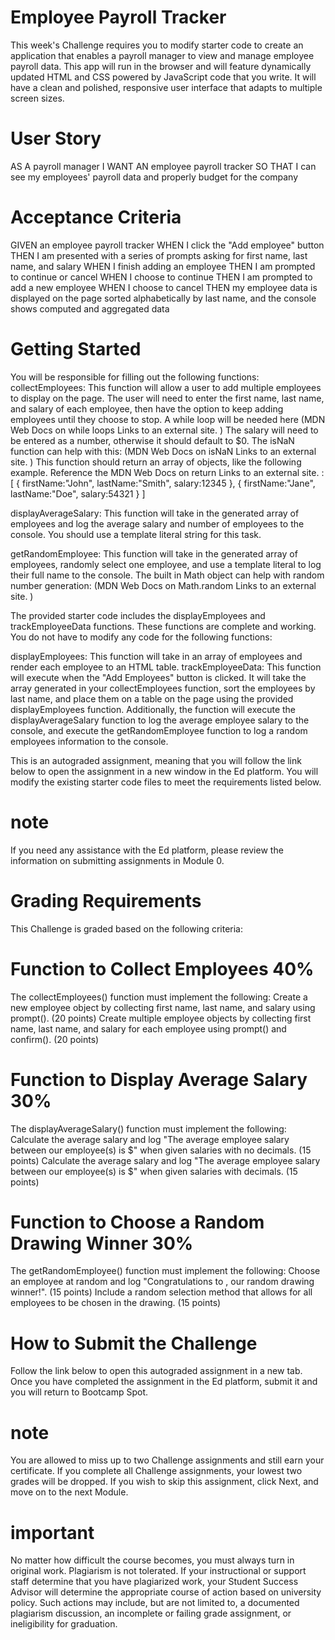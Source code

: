 # Employee Payroll Tracker
This week's Challenge requires you to modify starter code to create an application that enables a payroll manager to view and manage employee payroll data. This app will run in the browser and will feature dynamically updated HTML and CSS powered by JavaScript code that you write. It will have a clean and polished, responsive user interface that adapts to multiple screen sizes.

# User Story
AS A payroll manager
I WANT AN employee payroll tracker
SO THAT I can see my employees' payroll data and properly budget for the company

# Acceptance Criteria
GIVEN an employee payroll tracker
WHEN I click the "Add employee" button
THEN I am presented with a series of prompts asking for first name, last name, and salary
WHEN I finish adding an employee
THEN I am prompted to continue or cancel
WHEN I choose to continue
THEN I am prompted to add a new employee
WHEN I choose to cancel
THEN my employee data is displayed on the page sorted alphabetically by last name, and the console shows computed and aggregated data



# Getting Started
You will be responsible for filling out the following functions:
collectEmployees: This function will allow a user to add multiple employees to display on the page. The user will need to enter the first name, last name, and salary of each employee, then have the option to keep adding employees until they choose to stop. A while loop will be needed here (MDN Web Docs on while loops
Links to an external site.
) The salary will need to be entered as a number, otherwise it should default to $0. The isNaN function can help with this: (MDN Web Docs on isNaN
Links to an external site.
) This function should return an array of objects, like the following example. Reference the MDN Web Docs on return
Links to an external site.
:
   [
        {
            firstName:"John",
            lastName:"Smith",
            salary:12345
        },
        {
            firstName:"Jane",
            lastName:"Doe",
            salary:54321
        }
    ]

displayAverageSalary: This function will take in the generated array of employees and log the average salary and number of employees to the console. You should use a template literal string for this task.

getRandomEmployee: This function will take in the generated array of employees, randomly select one employee, and use a template literal to log their full name to the console. The built in Math object can help with random number generation: (MDN Web Docs on Math.random
Links to an external site.
)

The provided starter code includes the displayEmployees and trackEmployeeData functions. These functions are complete and working. You do not have to modify any code for the following functions:

displayEmployees: This function will take in an array of employees and render each employee to an HTML table.
trackEmployeeData: This function will execute when the "Add Employees" button is clicked. It will take the array generated in your collectEmployees function, sort the employees by last name, and place them on a table on the page using the provided displayEmployees function. Additionally, the function will execute the displayAverageSalary function to log the average employee salary to the console, and execute the getRandomEmployee function to log a random employees information to the console.

This is an autograded assignment, meaning that you will follow the link below to open the assignment in a new window in the Ed platform. You will modify the existing starter code files to meet the requirements listed below.

# note
If you need any assistance with the Ed platform, please review the information on submitting assignments in Module 0.

# Grading Requirements
This Challenge is graded based on the following criteria:

# Function to Collect Employees 40%
The collectEmployees() function must implement the following:
Create a new employee object by collecting first name, last name, and salary using prompt(). (20 points)
Create multiple employee objects by collecting first name, last name, and salary for each employee using prompt() and confirm(). (20 points)

# Function to Display Average Salary 30%
The displayAverageSalary() function must implement the following:
Calculate the average salary and log "The average employee salary between our <numberOfEmployees> employee(s) is $<averageSalaryWithTwoDecimals>" when given salaries with no decimals. (15 points)
Calculate the average salary and log "The average employee salary between our <numberOfEmployees> employee(s) is $<averageSalaryWithTwoDecimals>" when given salaries with decimals. (15 points)

# Function to Choose a Random Drawing Winner 30%
The getRandomEmployee() function must implement the following:
Choose an employee at random and log "Congratulations to <employeeFirstName> <employeeLastName>, our random drawing winner!". (15 points)
Include a random selection method that allows for all employees to be chosen in the drawing. (15 points)


# How to Submit the Challenge
Follow the link below to open this autograded assignment in a new tab. Once you have completed the assignment in the Ed platform, submit it and you will return to Bootcamp Spot.

# note
You are allowed to miss up to two Challenge assignments and still earn your certificate. If you complete all Challenge assignments, your lowest two grades will be dropped. If you wish to skip this assignment, click Next, and move on to the next Module.

# important
No matter how difficult the course becomes, you must always turn in original work. Plagiarism is not tolerated. If your instructional or support staff determine that you have plagiarized work, your Student Success Advisor will determine the appropriate course of action based on university policy. Such actions may include, but are not limited to, a documented plagiarism discussion, an incomplete or failing grade assignment, or ineligibility for graduation.

